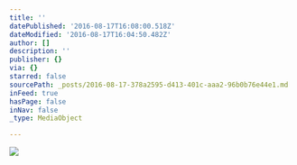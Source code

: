 ```yaml
---
title: ''
datePublished: '2016-08-17T16:08:00.518Z'
dateModified: '2016-08-17T16:04:50.482Z'
author: []
description: ''
publisher: {}
via: {}
starred: false
sourcePath: _posts/2016-08-17-378a2595-d413-401c-aaa2-96b0b76e44e1.md
inFeed: true
hasPage: false
inNav: false
_type: MediaObject

---
```

![](https://the-grid-user-content.s3-us-west-2.amazonaws.com/f05774c1-a891-4200-b8ed-9373f46d7300.jpg)